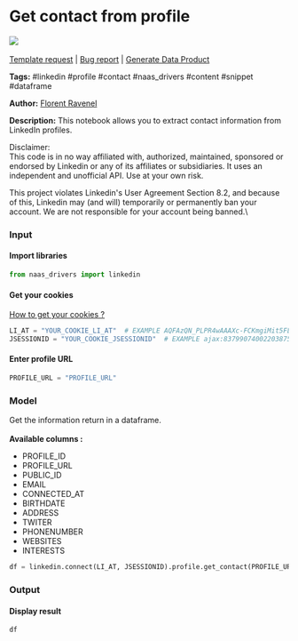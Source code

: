 # Get contact from profile

[![](https://naasai-public.s3.eu-west-3.amazonaws.com/Open\_in\_Naas\_Lab.svg)](https://app.naas.ai/user-redirect/naas/downloader?url=https://raw.githubusercontent.com/jupyter-naas/awesome-notebooks/master/LinkedIn/LinkedIn\_Get\_contact\_from\_profile.ipynb)\
\
[Template request](https://github.com/jupyter-naas/awesome-notebooks/issues/new?assignees=\&labels=\&template=template-request.md\&title=Tool+-+Action+of+the+notebook+) | [Bug report](https://github.com/jupyter-naas/awesome-notebooks/issues/new?assignees=\&labels=bug\&template=bug\_report.md\&title=LinkedIn+-+Get+contact+from+profile:+Error+short+description) | [Generate Data Product](https://app.naas.ai/user-redirect/naas/downloader?url=https://raw.githubusercontent.com/jupyter-naas/awesome-notebooks/master/Naas/Naas\_Start\_data\_product.ipynb)

**Tags:** #linkedin #profile #contact #naas\_drivers #content #snippet #dataframe

**Author:** [Florent Ravenel](https://www.linkedin.com/in/florent-ravenel/)

**Description:** This notebook allows you to extract contact information from LinkedIn profiles.

Disclaimer:\
This code is in no way affiliated with, authorized, maintained, sponsored or endorsed by Linkedin or any of its affiliates or subsidiaries. It uses an independent and unofficial API. Use at your own risk.

This project violates Linkedin's User Agreement Section 8.2, and because of this, Linkedin may (and will) temporarily or permanently ban your account. We are not responsible for your account being banned.\


### Input

#### Import libraries

```python
from naas_drivers import linkedin
```

#### Get your cookies

[How to get your cookies ?](https://www.notion.so/LinkedIn-driver-Get-your-cookies-d20a8e7e508e42af8a5b52e33f3dba75)

```python
LI_AT = "YOUR_COOKIE_LI_AT"  # EXAMPLE AQFAzQN_PLPR4wAAAXc-FCKmgiMit5FLdY1af3-2
JSESSIONID = "YOUR_COOKIE_JSESSIONID"  # EXAMPLE ajax:8379907400220387585
```

#### Enter profile URL

```python
PROFILE_URL = "PROFILE_URL"
```

### Model

Get the information return in a dataframe.\
\
**Available columns :**

* PROFILE\_ID
* PROFILE\_URL
* PUBLIC\_ID
* EMAIL
* CONNECTED\_AT
* BIRTHDATE
* ADDRESS
* TWITER
* PHONENUMBER
* WEBSITES
* INTERESTS

```python
df = linkedin.connect(LI_AT, JSESSIONID).profile.get_contact(PROFILE_URL)
```

### Output

#### Display result

```python
df
```
